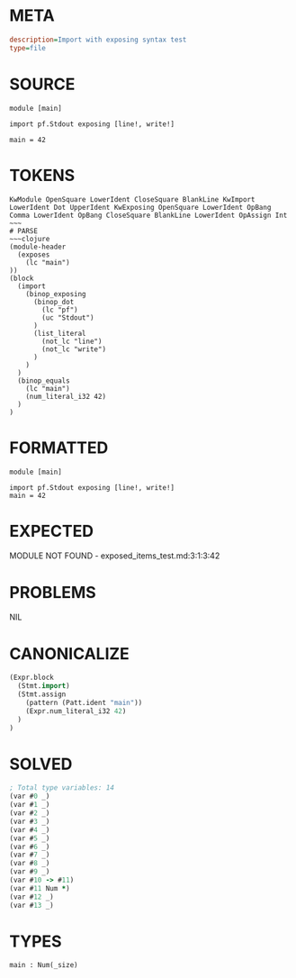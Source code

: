 # META
~~~ini
description=Import with exposing syntax test
type=file
~~~
# SOURCE
~~~roc
module [main]

import pf.Stdout exposing [line!, write!]

main = 42
~~~
# TOKENS
~~~text
KwModule OpenSquare LowerIdent CloseSquare BlankLine KwImport LowerIdent Dot UpperIdent KwExposing OpenSquare LowerIdent OpBang Comma LowerIdent OpBang CloseSquare BlankLine LowerIdent OpAssign Int ~~~
# PARSE
~~~clojure
(module-header
  (exposes
    (lc "main")
))
(block
  (import
    (binop_exposing
      (binop_dot
        (lc "pf")
        (uc "Stdout")
      )
      (list_literal
        (not_lc "line")
        (not_lc "write")
      )
    )
  )
  (binop_equals
    (lc "main")
    (num_literal_i32 42)
  )
)
~~~
# FORMATTED
~~~roc
module [main]

import pf.Stdout exposing [line!, write!]
main = 42
~~~
# EXPECTED
MODULE NOT FOUND - exposed_items_test.md:3:1:3:42
# PROBLEMS
NIL
# CANONICALIZE
~~~clojure
(Expr.block
  (Stmt.import)
  (Stmt.assign
    (pattern (Patt.ident "main"))
    (Expr.num_literal_i32 42)
  )
)
~~~
# SOLVED
~~~clojure
; Total type variables: 14
(var #0 _)
(var #1 _)
(var #2 _)
(var #3 _)
(var #4 _)
(var #5 _)
(var #6 _)
(var #7 _)
(var #8 _)
(var #9 _)
(var #10 -> #11)
(var #11 Num *)
(var #12 _)
(var #13 _)
~~~
# TYPES
~~~roc
main : Num(_size)
~~~
